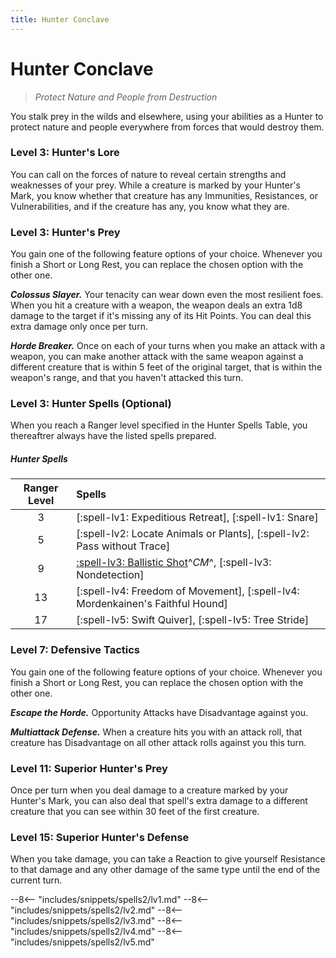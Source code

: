 ```yaml
---
title: Hunter Conclave
---
```


# Hunter Conclave

> *Protect Nature and People from Destruction*

You stalk prey in the wilds and elsewhere, using your abilities as a Hunter to protect nature and people everywhere from forces that would destroy them.

### Level 3: Hunter's Lore

You can call on the forces of nature to reveal certain strengths and weaknesses of your prey. While a creature is marked by your Hunter's Mark, you know whether that creature has any Immunities, Resistances, or Vulnerabilities, and if the creature has any, you know what they are.

### Level 3: Hunter's Prey

You gain one of the following feature options of your choice. Whenever you finish a Short or Long Rest, you can replace the chosen option with the other one.

***Colossus Slayer.*** Your tenacity can wear down even the most resilient foes. When you hit a creature with a weapon, the weapon deals an extra 1d8 damage to the target if it's missing any of its Hit Points. You can deal this extra damage only once per turn.

***Horde Breaker.*** Once on each of your turns when you make an attack with a weapon, you can make another attack with the same weapon against a different creature that is within 5 feet of the original target, that is within the weapon's range, and that you haven't attacked this turn.

### Level 3: Hunter Spells (Optional)

When you reach a Ranger level specified in the Hunter Spells Table, you thereaftrer always have the listed spells prepared.

##### Hunter Spells

| Ranger Level | Spells |
|:---:|:---|
| 3 | [:spell-lv1: Expeditious Retreat], [:spell-lv1: Snare] |
| 5 | [:spell-lv2: Locate Animals or Plants], [:spell-lv2: Pass without Trace] |
| 9 | [:spell-lv3: Ballistic Shot]^*CM*^, [:spell-lv3: Nondetection] |
| 13 | [:spell-lv4: Freedom of Movement], [:spell-lv4: Mordenkainen's Faithful Hound] |
| 17 | [:spell-lv5: Swift Quiver], [:spell-lv5: Tree Stride] |

[:spell-lv3: Ballistic Shot]: ../../spells/description/additional/homebrew/level-3.md#ballistic-shot

### Level 7: Defensive Tactics

You gain one of the following feature options of your choice. Whenever you finish a Short or Long Rest, you can replace the chosen option with the other one.

***Escape the Horde.*** Opportunity Attacks have Disadvantage against you.

***Multiattack Defense.*** When a creature hits you with an attack roll, that creature has Disadvantage on all other attack rolls against you this turn.

### Level 11: Superior Hunter's Prey

Once per turn when you deal damage to a creature marked by your Hunter's Mark, you can also deal that spell's extra damage to a different creature that you can see within 30 feet of the first creature.

### Level 15: Superior Hunter's Defense

When you take damage, you can take a Reaction to give yourself Resistance to that damage and any other damage of the same type until the end of the current turn.

--8<-- "includes/snippets/spells2/lv1.md"
--8<-- "includes/snippets/spells2/lv2.md"
--8<-- "includes/snippets/spells2/lv3.md"
--8<-- "includes/snippets/spells2/lv4.md"
--8<-- "includes/snippets/spells2/lv5.md"